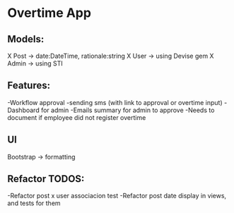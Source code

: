# Overtime App

## Models:
  X Post -> date:DateTime, rationale:string
  X User -> using Devise gem
  X Admin -> using STI

## Features:
  -Workflow approval
  -sending sms (with link to approval or overtime input)
  -Dashboard for admin
  -Emails summary for admin to approve
  -Needs to document if employee did not register overtime

## UI
Bootstrap -> formatting

## Refactor TODOS:
  -Refactor post x user associacion test
  -Refactor post date display in views, and tests for them
